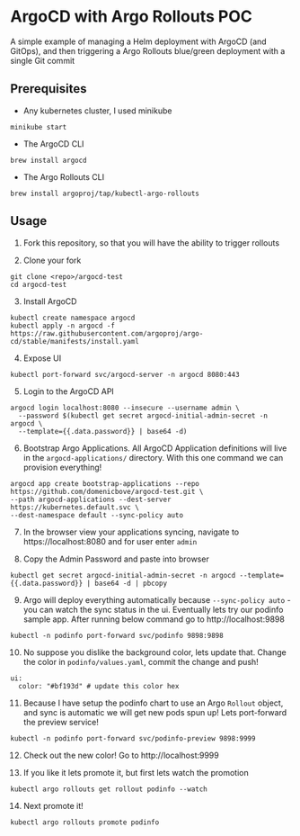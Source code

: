 # ArgoCD with Argo Rollouts POC

A simple example of managing a Helm deployment with ArgoCD (and GitOps), and then triggering a Argo Rollouts blue/green deployment with a single Git commit

## Prerequisites
- Any kubernetes cluster, I used minikube
```
minikube start
```
- The ArgoCD CLI
```
brew install argocd
```
- The Argo Rollouts CLI
```
brew install argoproj/tap/kubectl-argo-rollouts
```

## Usage
1. Fork this repository, so that you will have the ability to trigger rollouts

2. Clone your fork
```
git clone <repo>/argocd-test
cd argocd-test
```

3. Install ArgoCD
```
kubectl create namespace argocd
kubectl apply -n argocd -f https://raw.githubusercontent.com/argoproj/argo-cd/stable/manifests/install.yaml
``` 

4. Expose UI
```
kubectl port-forward svc/argocd-server -n argocd 8080:443
```

5. Login to the ArgoCD API
```
argocd login localhost:8080 --insecure --username admin \
  --password $(kubectl get secret argocd-initial-admin-secret -n argocd \
  --template={{.data.password}} | base64 -d)
```

6. Bootstrap Argo Applications. All ArgoCD Application definitions will live in the `argocd-applications/` directory. With this one command we can provision everything!
```
argocd app create bootstrap-applications --repo https://github.com/domenicbove/argocd-test.git \
--path argocd-applications --dest-server https://kubernetes.default.svc \
--dest-namespace default --sync-policy auto
```

7. In the browser view your applications syncing, navigate to https://localhost:8080 and for user enter `admin`

8. Copy the Admin Password and paste into browser
```
kubectl get secret argocd-initial-admin-secret -n argocd --template={{.data.password}} | base64 -d | pbcopy
```

9. Argo will deploy everything automatically because `--sync-policy auto` - you can watch the sync status in the ui. Eventually lets try our podinfo sample app. After running below command go to http://localhost:9898
```
kubectl -n podinfo port-forward svc/podinfo 9898:9898
```

10. No suppose you dislike the background color, lets update that. Change the color in `podinfo/values.yaml`, commit the change and push!
```
ui:
  color: "#bf193d" # update this color hex
```

11. Because I have setup the podinfo chart to use an Argo `Rollout` object, and sync is automatic we will get new pods spun up! Lets port-forward the preview service!
```
kubectl -n podinfo port-forward svc/podinfo-preview 9898:9999
```

12. Check out the new color! Go to http://localhost:9999

13. If you like it lets promote it, but first lets watch the promotion
```
kubectl argo rollouts get rollout podinfo --watch
```

14. Next promote it!
```
kubectl argo rollouts promote podinfo
```
